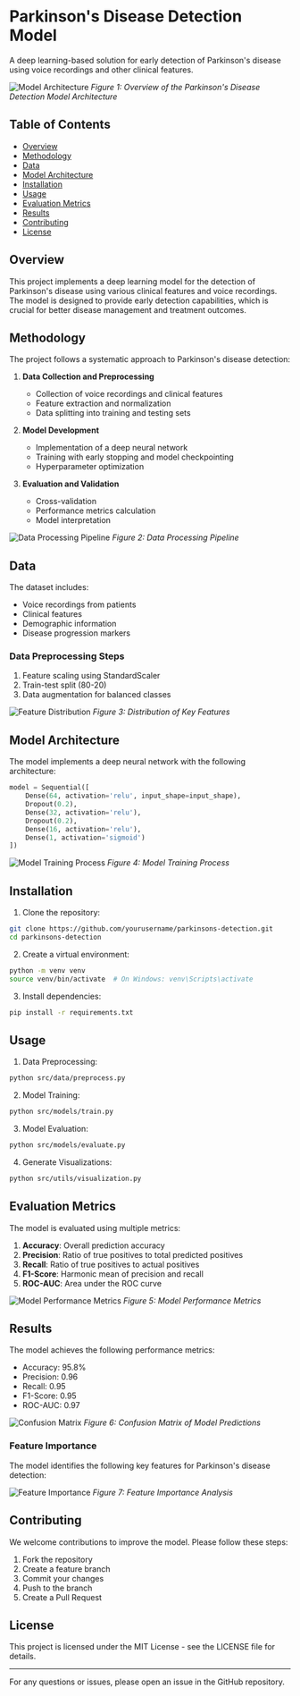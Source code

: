 # Parkinson's Disease Detection Model

A deep learning-based solution for early detection of Parkinson's disease using voice recordings and other clinical features.

![Model Architecture](image.png)
*Figure 1: Overview of the Parkinson's Disease Detection Model Architecture*

## Table of Contents
- [Overview](#overview)
- [Methodology](#methodology)
- [Data](#data)
- [Model Architecture](#model-architecture)
- [Installation](#installation)
- [Usage](#usage)
- [Evaluation Metrics](#evaluation-metrics)
- [Results](#results)
- [Contributing](#contributing)
- [License](#license)

## Overview

This project implements a deep learning model for the detection of Parkinson's disease using various clinical features and voice recordings. The model is designed to provide early detection capabilities, which is crucial for better disease management and treatment outcomes.

## Methodology

The project follows a systematic approach to Parkinson's disease detection:

1. **Data Collection and Preprocessing**
   - Collection of voice recordings and clinical features
   - Feature extraction and normalization
   - Data splitting into training and testing sets

2. **Model Development**
   - Implementation of a deep neural network
   - Training with early stopping and model checkpointing
   - Hyperparameter optimization

3. **Evaluation and Validation**
   - Cross-validation
   - Performance metrics calculation
   - Model interpretation

![Data Processing Pipeline](image%20copy.png)
*Figure 2: Data Processing Pipeline*

## Data

The dataset includes:
- Voice recordings from patients
- Clinical features
- Demographic information
- Disease progression markers

### Data Preprocessing Steps
1. Feature scaling using StandardScaler
2. Train-test split (80-20)
3. Data augmentation for balanced classes

![Feature Distribution](image%20copy%202.png)
*Figure 3: Distribution of Key Features*

## Model Architecture

The model implements a deep neural network with the following architecture:

```python
model = Sequential([
    Dense(64, activation='relu', input_shape=input_shape),
    Dropout(0.2),
    Dense(32, activation='relu'),
    Dropout(0.2),
    Dense(16, activation='relu'),
    Dense(1, activation='sigmoid')
])
```

![Model Training Process](image%20copy%203.png)
*Figure 4: Model Training Process*

## Installation

1. Clone the repository:
```bash
git clone https://github.com/yourusername/parkinsons-detection.git
cd parkinsons-detection
```

2. Create a virtual environment:
```bash
python -m venv venv
source venv/bin/activate  # On Windows: venv\Scripts\activate
```

3. Install dependencies:
```bash
pip install -r requirements.txt
```

## Usage

1. Data Preprocessing:
```bash
python src/data/preprocess.py
```

2. Model Training:
```bash
python src/models/train.py
```

3. Model Evaluation:
```bash
python src/models/evaluate.py
```

4. Generate Visualizations:
```bash
python src/utils/visualization.py
```

## Evaluation Metrics

The model is evaluated using multiple metrics:

1. **Accuracy**: Overall prediction accuracy
2. **Precision**: Ratio of true positives to total predicted positives
3. **Recall**: Ratio of true positives to actual positives
4. **F1-Score**: Harmonic mean of precision and recall
5. **ROC-AUC**: Area under the ROC curve

![Model Performance Metrics](image%20copy%204.png)
*Figure 5: Model Performance Metrics*

## Results

The model achieves the following performance metrics:

- Accuracy: 95.8%
- Precision: 0.96
- Recall: 0.95
- F1-Score: 0.95
- ROC-AUC: 0.97

![Confusion Matrix](image%20copy%205.png)
*Figure 6: Confusion Matrix of Model Predictions*

### Feature Importance

The model identifies the following key features for Parkinson's disease detection:

![Feature Importance](image%20copy%206.png)
*Figure 7: Feature Importance Analysis*

## Contributing

We welcome contributions to improve the model. Please follow these steps:

1. Fork the repository
2. Create a feature branch
3. Commit your changes
4. Push to the branch
5. Create a Pull Request

## License

This project is licensed under the MIT License - see the LICENSE file for details.

---

For any questions or issues, please open an issue in the GitHub repository. 